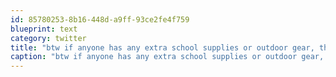 ```yaml
---
id: 85780253-8b16-448d-a9ff-93ce2fe4f759
blueprint: text
category: twitter
title: "btw if anyone has any extra school supplies or outdoor gear, there are a couple of agencies I'm going to try and stop by."
caption: "btw if anyone has any extra school supplies or outdoor gear, there are a couple of agencies I'm going to try and stop by."
---
```


